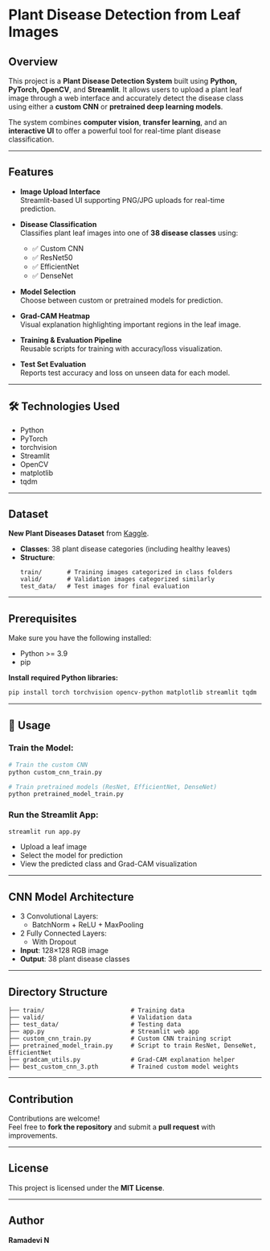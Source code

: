 
# Plant Disease Detection from Leaf Images

## Overview  
This project is a **Plant Disease Detection System** built using **Python, PyTorch, OpenCV**, and **Streamlit**. It allows users to upload a plant leaf image through a web interface and accurately detect the disease class using either a **custom CNN** or **pretrained deep learning models**.  

The system combines **computer vision**, **transfer learning**, and an **interactive UI** to offer a powerful tool for real-time plant disease classification.

---

## Features

- **Image Upload Interface**  
  Streamlit-based UI supporting PNG/JPG uploads for real-time prediction.

- **Disease Classification**  
  Classifies plant leaf images into one of **38 disease classes** using:
  - ✅ Custom CNN  
  - ✅ ResNet50  
  - ✅ EfficientNet  
  - ✅ DenseNet  

- **Model Selection**  
  Choose between custom or pretrained models for prediction.

- **Grad-CAM Heatmap**  
  Visual explanation highlighting important regions in the leaf image.

- **Training & Evaluation Pipeline**  
  Reusable scripts for training with accuracy/loss visualization.

- **Test Set Evaluation**  
  Reports test accuracy and loss on unseen data for each model.

---

## 🛠 Technologies Used

- Python  
- PyTorch  
- torchvision  
- Streamlit  
- OpenCV  
- matplotlib  
- tqdm

---

## Dataset

**New Plant Diseases Dataset** from [Kaggle](https://www.kaggle.com/).  
- **Classes**: 38 plant disease categories (including healthy leaves)  
- **Structure**:
  ```
  train/       # Training images categorized in class folders  
  valid/       # Validation images categorized similarly  
  test_data/   # Test images for final evaluation
  ```

---

## Prerequisites

Make sure you have the following installed:

- Python >= 3.9  
- pip

**Install required Python libraries:**
```bash
pip install torch torchvision opencv-python matplotlib streamlit tqdm
```

---

## 🚦 Usage

### Train the Model:
```bash
# Train the custom CNN
python custom_cnn_train.py

# Train pretrained models (ResNet, EfficientNet, DenseNet)
python pretrained_model_train.py
```

### Run the Streamlit App:
```bash
streamlit run app.py
```

- Upload a leaf image  
- Select the model for prediction  
- View the predicted class and Grad-CAM visualization

---

## CNN Model Architecture

- 3 Convolutional Layers:
  - BatchNorm + ReLU + MaxPooling  
- 2 Fully Connected Layers:
  - With Dropout  
- **Input**: 128×128 RGB image  
- **Output**: 38 plant disease classes

---

## Directory Structure

```plaintext
├── train/                        # Training data
├── valid/                        # Validation data
├── test_data/                    # Testing data
├── app.py                        # Streamlit web app
├── custom_cnn_train.py           # Custom CNN training script
├── pretrained_model_train.py     # Script to train ResNet, DenseNet, EfficientNet
├── gradcam_utils.py              # Grad-CAM explanation helper
├── best_custom_cnn_3.pth         # Trained custom model weights
```

---

## Contribution

Contributions are welcome!  
Feel free to **fork the repository** and submit a **pull request** with improvements.

---

## License

This project is licensed under the **MIT License**.

---

## Author

**Ramadevi N**
